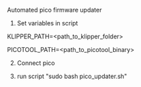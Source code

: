 Automated pico firmware updater

1. Set variables in script

KLIPPER_PATH=<path_to_klipper_folder>

PICOTOOL_PATH=<path_to_picotool_binary>

2. Connect pico

3. run script "sudo bash pico_updater.sh"
